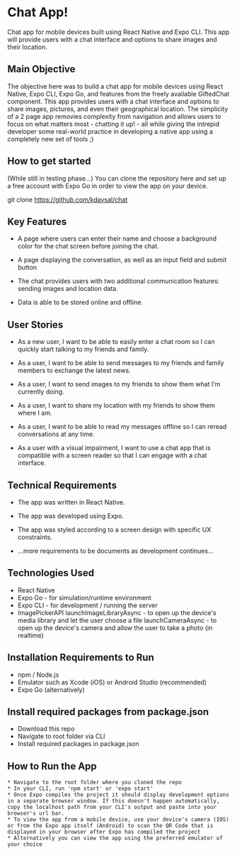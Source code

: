 # Chat App!
 Chat app for mobile devices built using React Native and Expo CLI. This app will provide users with a chat interface and options to share images and their location.

## Main Objective

The objective here was to build a chat app for mobile devices using React Native, Expo CLI, Expo Go, and features from the freely available GiftedChat component. This app provides users with a chat interface and options to share images, pictures, and even their geographical location. The simplicity of a 2 page app removies complexity from navigation and allows users to focus on what matters most - chatting it up! - all while giving the intrepid developer some real-world practice in developing a native app using a completely new set of tools ;)

## How to get started

(While still in testing phase...) You can clone the repository here and set up a free account with Expo Go in order to view the app on your device.

git clone https://github.com/kdaysal/chat

## Key Features

* A page where users can enter their name and choose a background color for the chat screen
before joining the chat.

* A page displaying the conversation, as well as an input field and submit button

* The chat provides users with two additional communication features: sending images
and location data.

* Data is able to be stored online and offline.

## User Stories

* As a new user, I want to be able to easily enter a chat room so I can quickly start talking to my
friends and family.

* As a user, I want to be able to send messages to my friends and family members to exchange
the latest news.

* As a user, I want to send images to my friends to show them what I’m currently doing.

* As a user, I want to share my location with my friends to show them where I am.

* As a user, I want to be able to read my messages offline so I can reread conversations at any
time.

* As a user with a visual impairment, I want to use a chat app that is compatible with a screen
reader so that I can engage with a chat interface.


## Technical Requirements

* The app was written in React Native.

* The app was developed using Expo.

* The app was styled according to a screen design with specific UX constraints.

* ...more requirements to be documents as development continues...

## Technologies Used

* React Native
* Expo Go - for simulation/runtime environment
* Expo CLI - for development / running the server
* ImagePickerAPI
    launchImageLibraryAsync - to open up the device's media library and let the user choose a file
    launchCameraAsync - to open up the device's camera and allow the user to take a photo (in realtime)

## Installation Requirements to Run

* npm / Node.js
* Emulator such as Xcode (iOS) or Android Studio (recommended)
* Expo Go (alternatively)

## Install required packages from package.json

* Download this repo
* Navigate to root folder via CLI
* Install required packages in package.json

## How to Run the App

    * Navigate to the root folder where you cloned the repo
    * In your CLI, run 'npm start' or 'expo start' 
    * Once Expo compiles the project it should display development options in a separate browser window. If this doesn't happen automatically, copy the localhost path from your CLI's output and paste into your browser's url bar.
    * To view the app from a mobile device, use your device's camera (IOS) or from the Expo app itself (Android) to scan the QR Code that is displayed in your browser after Expo has compiled the project
    * Alternatively you can view the app using the preferred emulator of your choice